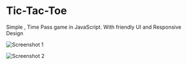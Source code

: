 # Tic-Tac-Toe
Simple , Time Pass game in JavaScript.
With friendly UI and Responsive Design

![Screenshot 1](https://github.com/Aman-Kumar-123/Tic-Tac-Toe/assets/60661443/23b86ff9-70f5-4d53-8f70-826668d67a17)

![Screenshot 2](https://github.com/Aman-Kumar-123/Tic-Tac-Toe/assets/60661443/034d311a-b4ea-4d49-ac55-e7b7160add7b)
